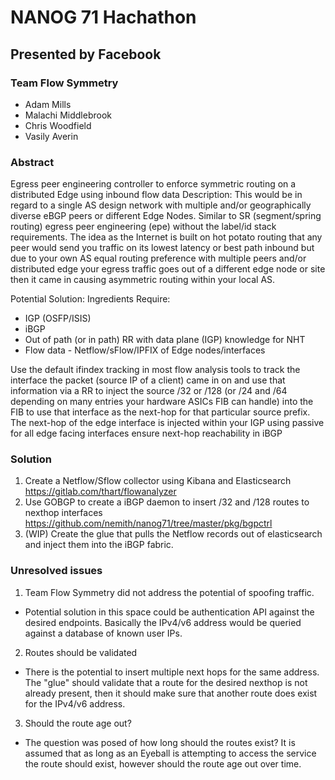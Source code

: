 # NANOG 71 Hachathon
## Presented by Facebook

### Team Flow Symmetry 
* Adam Mills
* Malachi Middlebrook
* Chris Woodfield
* Vasily Averin

### Abstract
Egress peer engineering controller to enforce symmetric routing on a distributed Edge using inbound flow data
Description:
This would be in regard to a single AS design network with multiple and/or geographically diverse eBGP peers or different Edge Nodes. Similar to SR (segment/spring routing) egress peer engineering (epe) without the label/id stack requirements. The idea as the Internet is built on hot potato routing that any peer would send you traffic on its lowest latency or best path inbound but due to your own AS equal routing preference with multiple peers and/or distributed edge your egress traffic goes out of a different edge node or site then it came in causing asymmetric routing within your local AS.

Potential Solution:
Ingredients Require:
- IGP (OSFP/ISIS)
- iBGP
- Out of path (or in path) RR with data plane (IGP) knowledge for NHT
- Flow data - Netflow/sFlow/IPFIX of Edge nodes/interfaces

Use the default ifindex tracking in most flow analysis tools to track the interface the packet (source IP of a client) came in on and use that information via a RR to inject the source /32 or /128 (or /24 and /64 depending on many entries your hardware ASICs FIB can handle) into the FIB to use that interface as the next-hop for that particular source prefix. The next-hop of the edge interface is injected within your IGP using passive for all edge facing interfaces ensure next-hop reachability in iBGP

### Solution
1. Create a Netflow/Sflow collector using Kibana and Elasticsearch
https://gitlab.com/thart/flowanalyzer
2. Use GOBGP to create a iBGP daemon to insert /32 and /128 routes to nexthop interfaces
https://github.com/nemith/nanog71/tree/master/pkg/bgpctrl
3. (WIP) Create the glue that pulls the Netflow records out of elasticsearch and inject them into the iBGP fabric.

### Unresolved issues
1. Team Flow Symmetry did not address the potential of spoofing traffic.
* Potential solution in this space could be authentication API against the desired endpoints. Basically the IPv4/v6 address would be queried against a database of known user IPs.
2. Routes should be validated
* There is the potential to insert multiple next hops for the same address. The "glue" should validate that a route for the desired nexthop is not already present, then it should make sure that another route does exist for the IPv4/v6 address.
3. Should the route age out?
* The question was posed of how long should the routes exist? It is assumed that as long as an Eyeball is attempting to access the service the route should exist, however should the route age out over time.
